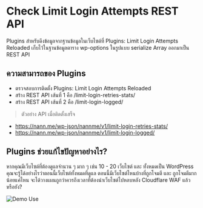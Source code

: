 # Check Limit Login Attempts REST API
Plugins สำหรับดึงข้อมูลจากฐานข้อมูลในเว็บไซต์ที่ Plugins: Limit Login Attempts Reloaded เก็บไว้ในฐานข้อมูลตาราง wp-options ในรูปแบบ serialize Array ออกมาเป็น REST API

## ความสามารถของ Plugins
* ตรวจสอบการติดตั้ง Plugins: Limit Login Attempts Reloaded
* สร้าง REST API เส้นที่ 1 คือ /limit-login-retries-stats/
* สร้าง REST API เส้นที่ 2 คือ /limit-login-logged/

> ตัวอย่าง API เมื่อติดตั้งเสร็จ
* https://nann.me/wp-json/nannme/v1/limit-login-retries-stats/
* https://nann.me/wp-json/nannme/v1/limit-login-logged/

## Plugins ช่วยแก้ไขปัญหาอย่างไร?
หากคุณมีเว็บไซต์ที่ต้องดูแลจำนวน ๆ มาก ๆ เช่น 10 - 20 เว็บไซต์ และ ทั้งหมดเป็น WordPress คุณจะรู้ได้อย่างไรว่าตอนนี้เว็บไซต์ทั้งหมดที่ดูแล ตอนนี้มีเว็บไซต์ไหนบ้างที่ถูกโจมตี และ ถูกโจมตีมากน้อยแค่ไหน จะได้วางแผนถูกว่าควรถึงเวลาที่ต้องนำเว็บไซต์ไปหลบหลัง Cloudflare WAF แล้วหรือยัง?

![Demo Use](https://img001.prntscr.com/file/img001/ZtBb6dyWToaNXwlUKNhWYg.jpeg)
